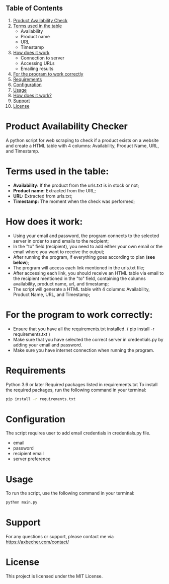## Table of Contents

1. [Product Availability Check](https://github.com/axbecher/Supply_Status_Checker#product-availability-checker)
2. [Terms used in the table](https://github.com/axbecher/Supply_Status_Checker#terms-used-in-the-table)
   - Availability
   - Product name
   - URL
   - Timestamp
3. [How does it work](https://github.com/axbecher/Supply_Status_Checker#how-does-it-work)
   - Connection to server
   - Accessing URLs
   - Emailing results
4. [For the program to work correctly](https://github.com/axbecher/Supply_Status_Checker#for-the-program-to-work-correctly)
5. [Requirements](https://github.com/axbecher/Supply_Status_Checker#requirements)
6. [Configuration](https://github.com/axbecher/Supply_Status_Checker#configuration)
7. [Usage](https://github.com/axbecher/Supply_Status_Checker#usage)
8. [How does it work?](https://github.com/axbecher/Supply_Status_Checker#how-does-it-work-1)
9. [Support](https://github.com/axbecher/Supply_Status_Checker#support)
10. [License](https://github.com/axbecher/Supply_Status_Checker#license)

# Product Availability Checker
A python script for web scraping to check if a product exists on a website and create a HTML table with 4 columns: Availability, Product Name, URL, and Timestamp.

# Terms used in the table:
- **Availability:** If the product from the urls.txt is in stock or not;
- **Product name:** Extracted from the URL;
- **URL:** Extracted from urls.txt;
- **Timestamp:** The moment when the check was performed;

# How does it work:

- Using your email and password, the program connects to the selected server in order to send emails to the recipient;
- In the "to" field (recipient), you need to add either your own email or the email where you want to receive the output;
- After running the program, if everything goes according to plan (**see below**);
- The program will access each link mentioned in the urls.txt file;
- After accessing each link, you should receive an HTML table via email to the recipient mentioned in the "to" field, containing the columns availability, product name, url, and timestamp;
- The script will generate a HTML table with 4 columns: Availability, Product Name, URL, and Timestamp;

# For the program to work correctly:
- Ensure that you have all the requirements.txt installed. ( pip install -r requirements.txt )
- Make sure that you have selected the correct server in credentials.py by adding your email and password.
- Make sure you have internet connection when running the program.

# Requirements

Python 3.6 or later
Required packages listed in requirements.txt
To install the required packages, run the following command in your terminal:

```sh
pip install -r requirements.txt
```
# Configuration

The script requires user to add email credentials in credentials.py file.

- email
- password
- recipient email
- server preference

# Usage
To run the script, use the following command in your terminal:
```sh
python main.py
```

# Support
For any questions or support, please contact me via https://axbecher.com/contact/

# License
This project is licensed under the MIT License.
